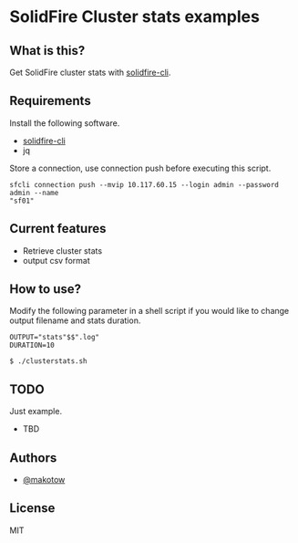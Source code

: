 # SolidFire Cluster stats examples


## What is this?

Get SolidFire cluster stats with [solidfire-cli](https://github.com/solidfire/solidfire-cli).


## Requirements

Install the following software.

- [solidfire-cli](https://github.com/solidfire/solidfire-cli)
- jq

Store a connection, use connection push before executing this script.
```
sfcli connection push --mvip 10.117.60.15 --login admin --password admin --name
"sf01"
```
## Current features

- Retrieve cluster stats
- output csv format

## How to use?

Modify the following parameter in a shell script if you would like to change output filename and stats duration.
```
OUTPUT="stats"$$".log"
DURATION=10
```

```Examples
$ ./clusterstats.sh
```

## TODO

Just example.

- TBD

## Authors

- [@makotow](https://github.com/makotow)

## License

MIT
